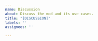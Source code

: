 ```yaml
---
name: Discussion
about: Discuss the mod and its use cases.
title: "[DISCUSSION]"
labels: ''
assignees: ''

---
```



